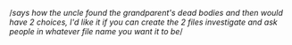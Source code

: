 /*says how the uncle found the grandparent's dead bodies and then would have 2 choices, I'd like it if you can create the 2 files investigate and ask people in whatever file name you want it to be*/